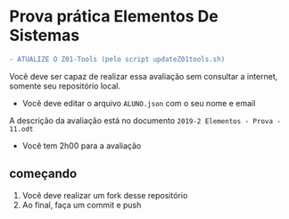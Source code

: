 # Prova prática Elementos De Sistemas


```diff
- ATUALIZE O Z01-Tools (pelo script updateZ01tools.sh)
```

Você deve ser capaz de realizar essa avaliação sem consultar a internet, somente seu repositório local.

- Você deve editar o arquivo `ALUNO.json` com o seu nome e email

A descrição da avaliação está no documento `2019-2 Elementos - Prova - 11.odt`

- Você tem 2h00 para a avaliação

## começando

1. Você deve realizar um fork desse repositório
1. Ao final, faça um commit e push
